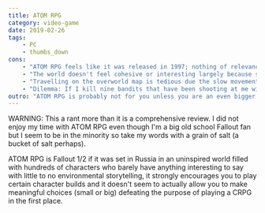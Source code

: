 ```yaml
---
title: ATOM RPG
category: video-game
date: 2019-02-26
tags:
    - PC
    - thumbs_down
cons:
    - "ATOM RPG feels like it was released in 1997; nothing of relevance has been modernized. I didn't fall in love with Fallout 1 and 2 because managing my items felt like getting waterboarded."
    - "The world doesn't feel cohesive or interesting largely because speaking to the NPCs usually have nothing to say and only respond to being asked about their name, their job, their thoughts on where they live (eg. a slightly extended version of &quot;ASL?&quot;) and a couple rumors that they all seem to repeat. The NPCs that have a little bit more to say aren't going to blow your mind."
    - "Travelling on the overworld map is tedious due the slow movement speed, the long distances between places (I'd say zones of interest but usually they're not) and the fact that nothing interesting happens during the travel time (actually I'd rather nothing happened instead of fighting the same groups of monsters/bandits all the time)."
    - "Dilemma: If I kill nine bandits that have been shooting at me with their pistols forty plus times then when I loot them I expect to find at least some extra bullets so that at least one of my companions can sustainably use a ranged weapon for combat instead of all of my characters running around like headless chickens with knives. So, the ATOM RPG universe doesn't have enough bullets to sustain one of my characters but the hundreds of bandits I encounter all seem to have enough bullets to shoot at my party until they die at which point their bullets disintegrate into nothingness or perhaps in this universe enemies die the moment they run out of bullets."
outro: "ATOM RPG is probably not for you unless you are an even bigger fan of the old school Fallout games than me and are stranded on an desert island (to be fair we all sort of are given what has happened to the Fallout franchise as of late)."
---
```

WARNING: This a rant more than it is a comprehensive review. I did not enjoy my time with ATOM RPG even though I'm a big old school Fallout fan but I seem to be in the minority so take my words with a grain of salt (a bucket of salt perhaps).

ATOM RPG is Fallout 1/2 if it was set in Russia in an uninspired world filled with hundreds of characters who barely have anything interesting to say with little to no environmental storytelling, it strongly encourages you to play certain character builds and it doesn't seem to actually allow you to make meaningful choices (small or big) defeating the purpose of playing a CRPG in the first place.
